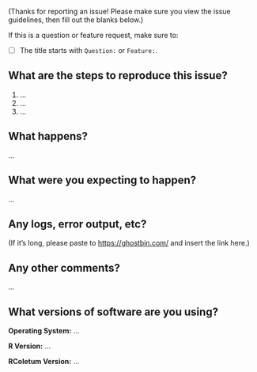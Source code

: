 (Thanks for reporting an issue! Please make sure you view the issue guidelines, 
then fill out the blanks below.)

If this is a question or feature request, make sure to:

- [ ] The title starts with `Question:` or `Feature:`.

What are the steps to reproduce this issue?
-------------------------------------------
1. …
2. …
3. …

What happens?
-------------
…

What were you expecting to happen?
----------------------------------
…

Any logs, error output, etc?
----------------------------
(If it’s long, please paste to https://ghostbin.com/ and insert the link here.)


Any other comments?
-------------------
…

What versions of software are you using?
----------------------------------------
**Operating System:** …

**R Version:** …

**RColetum Version:** …
